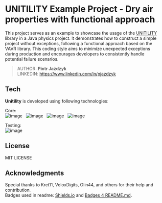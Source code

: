 # UNITILITY Example Project - Dry air properties with functional approach

This project serves as an example to showcase the usage of the [UNITILITY](https://github.com/pjazdzyk/unitility)
library in a Java physics project. 
It demonstrates how to construct a simple project without exceptions, following a functional approach based on the VAVR library. 
This coding style aims to minimize unexpected exceptions during production and encourages developers to consistently handle potential failure scenarios.

> AUTHOR: <b>Piotr Jażdżyk</b> <br>
> LINKEDIN: https://www.linkedin.com/in/pjazdzyk <br>


## Tech

<strong>Unitility</strong> is developed using following technologies: <br>

Core: <br>
![image](https://img.shields.io/badge/17-Java-orange?style=for-the-badge) &nbsp;
![image](https://img.shields.io/badge/1.0.0-VAVR-white?style=for-the-badge) &nbsp;
![image](https://img.shields.io/badge/apache_maven-C71A36?style=for-the-badge&logo=apachemaven&logoColor=white) &nbsp;
![image](https://img.shields.io/badge/Log4J-C71A36?style=for-the-badge&logo=apachemaven&logoColor=white) &nbsp;


Testing:<br>
![image](https://img.shields.io/badge/Junit5-25A162?style=for-the-badge&logo=junit5&logoColor=white) &nbsp;

## License
MIT LICENSE<br>

## Acknowledgments
Special thanks to Kret11, VeloxDigits, Olin44, and others for their help and contribution.<br>
Badges used in readme: [Shields.io](https://img.shields.io) and [Badges 4 README.md](https://github.com/alexandresanlim/Badges4-README.md-Profile).